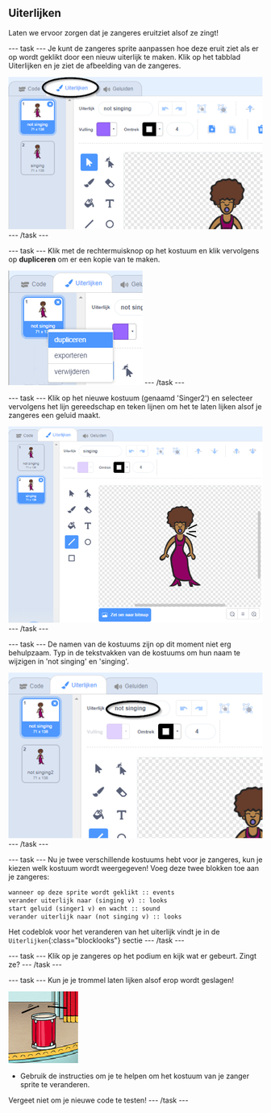 ## Uiterlijken

Laten we ervoor zorgen dat je zangeres eruitziet alsof ze zingt!

--- task --- Je kunt de zangeres sprite aanpassen hoe deze eruit ziet als er op wordt geklikt door een nieuw uiterlijk te maken. Klik op het tabblad Uiterlijken en je ziet de afbeelding van de zangeres.

![screenshot](images/band-singer-costume-annotated.png) --- /task ---

--- task --- Klik met de rechtermuisknop op het kostuum en klik vervolgens op **dupliceren** om er een kopie van te maken.

![screenshot](images/band-singer-duplicate.png) --- /task ---

--- task --- Klik op het nieuwe kostuum (genaamd 'Singer2') en selecteer vervolgens het lijn gereedschap en teken lijnen om het te laten lijken alsof je zangeres een geluid maakt.

![screenshot](images/band-singer-click.png) --- /task ---

--- task --- De namen van de kostuums zijn op dit moment niet erg behulpzaam. Typ in de tekstvakken van de kostuums om hun naam te wijzigen in 'not singing' en 'singing'.

![screenshot](images/band-singer-name-annotated.png) --- /task ---

--- task --- Nu je twee verschillende kostuums hebt voor je zangeres, kun je kiezen welk kostuum wordt weergegeven! Voeg deze twee blokken toe aan je zangeres:

```blocks3
wanneer op deze sprite wordt geklikt :: events
verander uiterlijk naar (singing v) :: looks
start geluid (singer1 v) en wacht :: sound
verander uiterlijk naar (not singing v) :: looks
```

Het codeblok voor het veranderen van het uiterlijk vindt je in de `Uiterlijken`{:class="blocklooks"} sectie --- /task ---

--- task --- Klik op je zangeres op het podium en kijk wat er gebeurt. Zingt ze? --- /task ---

--- task --- Kun je je trommel laten lijken alsof erop wordt geslagen!

![screenshot](images/band-drum-final.png)

- Gebruik de instructies om je te helpen om het kostuum van je zanger sprite te veranderen.

Vergeet niet om je nieuwe code te testen! --- /task ---